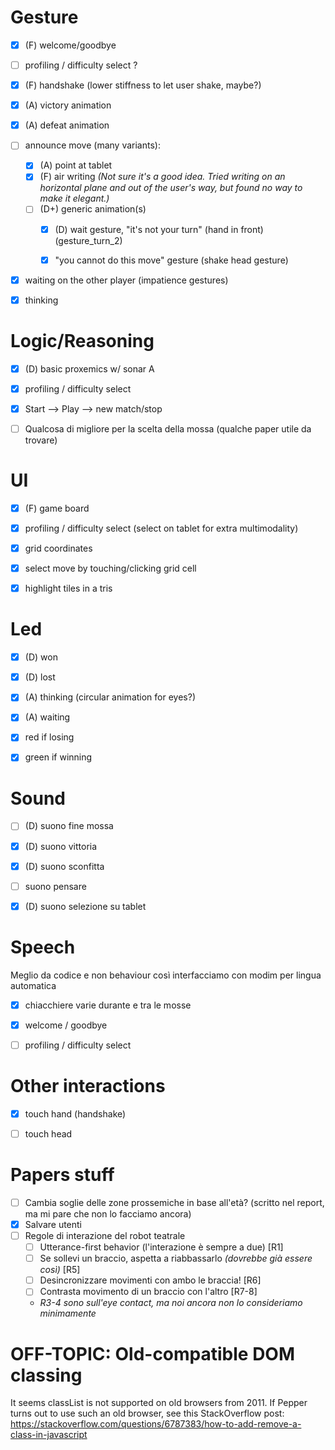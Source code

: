 # Gesture 
- [X] (F) welcome/goodbye

- [ ] profiling / difficulty select ? 

- [X] (F) handshake (lower stiffness to let user shake, maybe?)

- [X] (A) victory animation

- [X] (A) defeat animation

- [ ] announce move (many variants):
    - [X] (A) point at tablet
    - [X] (F) air writing *(Not sure it's a good idea. Tried writing on an horizontal plane and out of the user's way, but found no way to make it elegant.)*
    - [ ] (D+) generic animation(s)
        - [X] (D) wait gesture, "it's not your turn" (hand in front) (gesture_turn_2)
        - [X] "you cannot do this move" gesture (shake head gesture)


- [X] waiting on the other player (impatience gestures)

- [X] thinking



# Logic/Reasoning

- [X] (D) basic proxemics w/ sonar A
- [X] profiling / difficulty select
- [X] Start --> Play --> new match/stop
- [ ] Qualcosa di migliore per la scelta della mossa (qualche paper utile da trovare)


# UI

- [X] (F) game board
- [X] profiling / difficulty select (select on tablet for extra multimodality)
- [X] grid coordinates
- [X] select move by touching/clicking grid cell
- [X] highlight tiles in a tris



# Led

- [X] (D) won
- [X] (D) lost
- [X] (A) thinking (circular animation for eyes?) 
- [X] (A) waiting 
- [X] red if losing
- [X] green if winning


# Sound

- [ ] (D) suono fine mossa 
- [X] (D) suono vittoria 
- [X] (D) suono sconfitta 
- [ ] suono pensare 
- [X] (D) suono selezione su tablet 


# Speech
Meglio da codice e non behaviour così interfacciamo con modim per lingua automatica

- [X] chiacchiere varie durante e tra le mosse
- [X] welcome / goodbye
- [ ] profiling / difficulty select


# Other interactions

- [X] touch hand (handshake)
- [ ] touch head


# Papers stuff

- [ ] Cambia soglie delle zone prossemiche in base all'età? (scritto nel report, ma mi pare che non lo facciamo ancora)
- [X] Salvare utenti
- [ ] Regole di interazione del robot teatrale
    - [ ] Utterance-first behavior (l'interazione è sempre a due) [R1]
    - [ ] Se sollevi un braccio, aspetta a riabbassarlo *(dovrebbe già essere così)* [R5]
    - [ ] Desincronizzare movimenti con ambo le braccia! [R6]
    - [ ] Contrasta movimento di un braccio con l'altro [R7-8]
    - *R3-4 sono sull'eye contact, ma noi ancora non lo consideriamo minimamente*

# OFF-TOPIC: Old-compatible DOM classing

It seems classList is not supported on old browsers from 2011.
If Pepper turns out to use such an old browser, see this StackOverflow post:
https://stackoverflow.com/questions/6787383/how-to-add-remove-a-class-in-javascript
